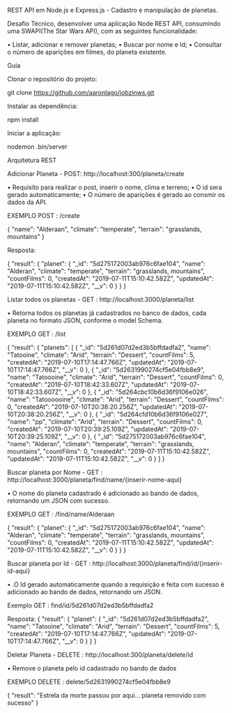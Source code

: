 REST API em Node.js e Express.js - Cadastro e manipulação de planetas.


Desafio Técnico, desenvolver uma aplicação Node REST API, consumindo uma SWAPI(The Star Wars API), com as seguintes funcionalidade:

•	Listar, adicionar e remover planetas;
•	Buscar por nome e Id;
•	Consultar o número de aparições em filmes, do planeta existente.

Guia

Clonar o repositório do projeto: 

git clone https://github.com/aaronlago/jobzinws.git

Instalar as dependência:

npm install

Iniciar a aplicação:

nodemon .bin/server

Arquitetura REST

Adicionar Planeta - POST: http://localhost:300/planeta/create

•	Requisito para realizar o post, inserir o nome, clima e terreno;
•	O id sera gerado automaticamente;
•	O número de aparições é gerado ao consmir os dados da API.

EXEMPLO POST : /create

{
  "name": "Alderaan",
  "climate": "temperate",
  "terrain": "grasslands, mountains"
}

Resposta:

{
    "result": {
        "planet": {
            "_id": "5d275172003ab976c6fae104",
            "name": "Alderan",
            "climate": "temperate",
            "terrain": "grasslands, mountains",
            "countFilms": 0,
            "createdAt": "2019-07-11T15:10:42.582Z",
            "updatedAt": "2019-07-11T15:10:42.582Z",
            "__v": 0
        }
    }
}

Listar todos os planetas  - GET : http://localhost:3000/planeta/list

•	Retorna todos os planetas já cadastrados no banco de dados, cada planeta no formato JSON, conforme o model Schema.

EXEMPLO GET : /list

{
    "result": {
        "planets": [
            {
                "_id": "5d261d07d2ed3b5bffdadfa2",
                "name": "Tatooine",
                "climate": "Arid",
                "terrain": "Dessert",
                "countFilms": 5,
                "createdAt": "2019-07-10T17:14:47.766Z",
                "updatedAt": "2019-07-10T17:14:47.766Z",
                "__v": 0
            },
            {
                "_id": "5d2631990274cf5e04fbb8e9",
                "name": "Tatoooine",
                "climate": "Arid",
                "terrain": "Dessert",
                "countFilms": 0,
                "createdAt": "2019-07-10T18:42:33.607Z",
                "updatedAt": "2019-07-10T18:42:33.607Z",
                "__v": 0
            },
            {
                "_id": "5d264cbc10b6d36f9106e026",
                "name": "Tatoooooine",
                "climate": "Arid",
                "terrain": "Dessert",
                "countFilms": 0,
                "createdAt": "2019-07-10T20:38:20.256Z",
                "updatedAt": "2019-07-10T20:38:20.256Z",
                "__v": 0
            },
            {
                "_id": "5d264cfd10b6d36f9106e027",
                "name": "pp",
                "climate": "Arid",
                "terrain": "Dessert",
                "countFilms": 0,
                "createdAt": "2019-07-10T20:39:25.109Z",
                "updatedAt": "2019-07-10T20:39:25.109Z",
                "__v": 0
            },
            {
                "_id": "5d275172003ab976c6fae104",
                "name": "Alderan",
                "climate": "temperate",
                "terrain": "grasslands, mountains",
                "countFilms": 0,
                "createdAt": "2019-07-11T15:10:42.582Z",
                "updatedAt": "2019-07-11T15:10:42.582Z",
                "__v": 0
            }
        ]
    }

Buscar planeta por Nome - GET : http://localhost:3000/planeta/find/name/{inserir-nome-aqui}

•	O nome do planeta cadastrado é adicionado ao bando de dados, retornando um JSON com sucesso.

EXEMPLO GET : /find/name/Alderaan

{
    "result": {
        "planet": {
            "_id": "5d275172003ab976c6fae104",
            "name": "Alderan",
            "climate": "temperate",
            "terrain": "grasslands, mountains",
            "countFilms": 0,
            "createdAt": "2019-07-11T15:10:42.582Z",
            "updatedAt": "2019-07-11T15:10:42.582Z",
            "__v": 0
        }
    }
}

Buscar planeta por Id - GET : http://localhost:3000/planeta/find/id/{inserir-id-aqui}

•	.O Id gerado automaticamente quando a requisição e feita com sucesso é adicionado ao bando de dados, retornando um JSON.

Exemplo GET : find/id/5d261d07d2ed3b5bffdadfa2

Resposta: 
{
    "result": {
        "planet": {
            "_id": "5d261d07d2ed3b5bffdadfa2",
            "name": "Tatooine",
            "climate": "Arid",
            "terrain": "Dessert",
            "countFilms": 5,
            "createdAt": "2019-07-10T17:14:47.766Z",
            "updatedAt": "2019-07-10T17:14:47.766Z",
            "__v": 0
        }
    }
}

Deletar Planeta - DELETE : http://localhost:300/planeta/delete/id

•	Remove o planeta pelo id cadastrado no bando de dados

EXEMPLO DELETE : delete/5d2631990274cf5e04fbb8e9

{
	"result": "Estrela da morte passou por aqui... planeta removido com sucesso"
}

